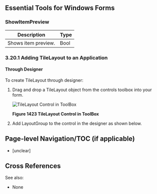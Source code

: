 <!--
source: image
domain: syncfusion-sdk
task: pdf-ocr-to-markdown
language: en (keep original; do not translate)
source_filename: page_2136.jpeg
document_name: tools
page_number: 2136
page_id: tools#page_2136
product: Syncfusion Winforms
version: 11.4.0.26
timestamp: 2025-08-09T09:38:38Z
fidelity: lossless
-->

## Essential Tools for Windows Forms

### ShowItemPreview
| Description                                      | Type  |
|--------------------------------------------------|-------|
| Shows item preview.                             | Bool  |

### 3.20.1 Adding TileLayout to an Application

#### Through Designer

To create TileLayout through designer:

1. Drag and drop a TileLayout object from the controls toolbox into your form.

   ![TileLayout Control in ToolBox](./image.png)
   
   **Figure 1423 TileLayout Control in ToolBox**

2. Add LayoutGroup to the control in the designer as shown below.

## Page-level Navigation/TOC (if applicable)

- [unclear]

## Cross References

See also:

- None

<!-- tags: [Syncfusion Winforms, TileLayout, Toolbox, Designer, LayoutGroup] keywords: [Syncfusion, Winforms, TileLayout, Designer, LayoutGroup, Control, Toolbox] -->